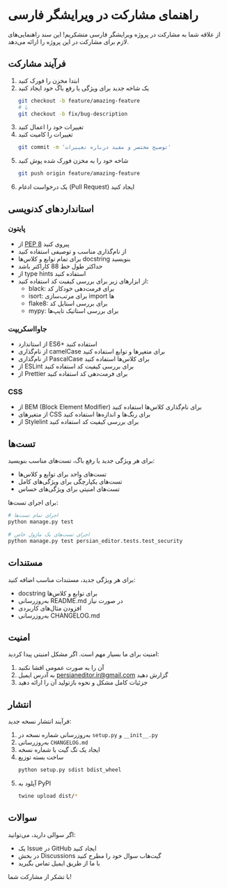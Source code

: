 # راهنمای مشارکت در ویرایشگر فارسی

از علاقه شما به مشارکت در پروژه ویرایشگر فارسی متشکریم! این سند راهنمایی‌های لازم برای مشارکت در این پروژه را ارائه می‌دهد.

## فرآیند مشارکت

1. ابتدا مخزن را فورک کنید
2. یک شاخه جدید برای ویژگی یا رفع باگ خود ایجاد کنید
   ```bash
   git checkout -b feature/amazing-feature
   # یا
   git checkout -b fix/bug-description
   ```
3. تغییرات خود را اعمال کنید
4. تغییرات را کامیت کنید
   ```bash
   git commit -m 'توضیح مختصر و مفید درباره تغییرات'
   ```
5. شاخه خود را به مخزن فورک شده پوش کنید
   ```bash
   git push origin feature/amazing-feature
   ```
6. یک درخواست ادغام (Pull Request) ایجاد کنید

## استانداردهای کدنویسی

### پایتون

- از [PEP 8](https://www.python.org/dev/peps/pep-0008/) پیروی کنید
- از نام‌گذاری مناسب و توصیفی استفاده کنید
- برای تمام توابع و کلاس‌ها docstring بنویسید
- حداکثر طول خط 88 کاراکتر باشد
- از type hints استفاده کنید
- از ابزارهای زیر برای بررسی کیفیت کد استفاده کنید:
  - black: برای فرمت‌دهی خودکار کد
  - isort: برای مرتب‌سازی import ها
  - flake8: برای بررسی استایل کد
  - mypy: برای بررسی استاتیک تایپ‌ها

### جاوااسکریپت

- از استاندارد ES6+ استفاده کنید
- از نام‌گذاری camelCase برای متغیرها و توابع استفاده کنید
- از نام‌گذاری PascalCase برای کلاس‌ها استفاده کنید
- از ESLint برای بررسی کیفیت کد استفاده کنید
- از Prettier برای فرمت‌دهی کد استفاده کنید

### CSS

- از BEM (Block Element Modifier) برای نام‌گذاری کلاس‌ها استفاده کنید
- از متغیرهای CSS برای رنگ‌ها و اندازه‌ها استفاده کنید
- از Stylelint برای بررسی کیفیت کد استفاده کنید

## تست‌ها

برای هر ویژگی جدید یا رفع باگ، تست‌های مناسب بنویسید:

- تست‌های واحد برای توابع و کلاس‌ها
- تست‌های یکپارچگی برای ویژگی‌های کامل
- تست‌های امنیتی برای ویژگی‌های حساس

برای اجرای تست‌ها:

```bash
# اجرای تمام تست‌ها
python manage.py test

# اجرای تست‌های یک ماژول خاص
python manage.py test persian_editor.tests.test_security
```

## مستندات

برای هر ویژگی جدید، مستندات مناسب اضافه کنید:

- docstring برای توابع و کلاس‌ها
- به‌روزرسانی README.md در صورت نیاز
- افزودن مثال‌های کاربردی
- به‌روزرسانی CHANGELOG.md

## امنیت

امنیت برای ما بسیار مهم است. اگر مشکل امنیتی پیدا کردید:

1. آن را به صورت عمومی افشا نکنید
2. به آدرس ایمیل [persianeditor.ir@gmail.com](mailto:persianeditor.ir@gmail.com) گزارش دهید
3. جزئیات کامل مشکل و نحوه بازتولید آن را ارائه دهید

## انتشار

فرآیند انتشار نسخه جدید:

1. به‌روزرسانی شماره نسخه در `setup.py` و `__init__.py`
2. به‌روزرسانی `CHANGELOG.md`
3. ایجاد یک تگ گیت با شماره نسخه
4. ساخت بسته توزیع
   ```bash
   python setup.py sdist bdist_wheel
   ```
5. آپلود به PyPI
   ```bash
   twine upload dist/*
   ```

## سوالات

اگر سوالی دارید، می‌توانید:

- یک Issue در GitHub ایجاد کنید
- در بخش Discussions گیت‌هاب سوال خود را مطرح کنید
- با ما از طریق ایمیل تماس بگیرید

با تشکر از مشارکت شما!

